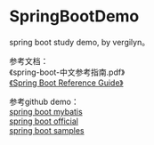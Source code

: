 # SpringBootDemo
spring boot study demo, by vergilyn。<br/>

参考文档：<br/>
  《spring-boot-中文参考指南.pdf》<br/>
  [《Spring Boot Reference Guide》](https://docs.spring.io/spring-boot/docs/current/reference/htmlsingle/)<br/>

参考github demo：<br/>
 [spring boot mybatis](https://github.com/mybatis/spring-boot-starter.git) <br/>
 [spring boot official](https://github.com/spring-projects/spring-boot.git) <br/>
 [spring boot samples](https://github.com/spring-projects/spring-boot/tree/master/spring-boot-samples) <br/> 